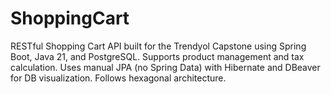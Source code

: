 # ShoppingCart
RESTful Shopping Cart API built for the Trendyol Capstone using Spring Boot, Java 21, and PostgreSQL. Supports product management and tax calculation. Uses manual JPA (no Spring Data) with Hibernate and DBeaver for DB visualization. Follows hexagonal architecture.
